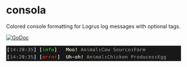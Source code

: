 # consola
Colored console formatting for Logrus log messages with optional tags.

[![GoDoc](https://godoc.org/github.com/relvacode/consola?status.svg)](https://godoc.org/github.com/relvacode/consola)

![alt text](docs/screenshot.png "Example screenshot")


